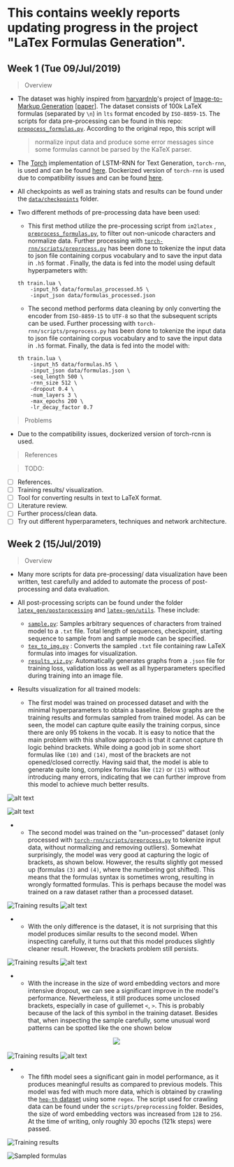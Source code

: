 # This contains weekly reports updating progress in the project "LaTex Formulas Generation".

##  Week 1 (Tue 09/Jul/2019)

> Overview

 - The dataset was highly inspired from [harvardnlp](http://nlp.seas.harvard.edu/)'s project of [Image-to-Markup Generation](http://lstm.seas.harvard.edu/latex/) [[paper](http://arxiv.org/pdf/1609.04938v1.pdf)]. The dataset consists of 100k LaTeX formulas (separated by `\n`) in `lts` format encoded by `ISO-8859-15`. The scripts for data pre-processing can be found in this repo: [`prepocess_formulas.py`](https://github.com/hnt4499/latex-gen/blob/master/im2markup/scripts/preprocessing/preprocess_formulas.py).  According to the original repo, this script will 
	> normalize input data and produce some error messages since some formulas cannot be parsed by the KaTeX parser.
	
 - The [Torch](http://torch.ch/) implementation of LSTM-RNN for Text Generation, `torch-rnn`, is used and can be found [here](https://github.com/jcjohnson/torch-rnn). Dockerized version of `torch-rnn` is used due to compatibility issues and can be found [here](https://github.com/crisbal/docker-torch-rnn).
 - All checkpoints as well as training stats and results can be found under the [`data/checkpoints`](https://github.com/hnt4499/latex-gen/tree/master/data/checkpoints) folder.
 - Two different methods of pre-processing data have been used:
    - This first method utilize the pre-processing script from `im2latex` , [`preprocess_formulas.py`](https://github.com/hnt4499/latex-gen/blob/master/im2markup/scripts/preprocessing/preprocess_formulas.py), to filter out non-unicode characters and normalize data. Further processing with [`torch-rnn/scripts/preprocess.py`](https://github.com/jcjohnson/torch-rnn/blob/master/scripts/preprocess.py) has been done to tokenize the input data to json file containing corpus vocabulary and to save the input data in `.h5` format . Finally, the data is fed into the model using default hyperpameters with:
	```
	th train.lua \
		-input_h5 data/formulas_processed.h5 \
		-input_json data/formulas_processed.json
	``` 
	
    - The second method performs data cleaning by only converting the encoder from `ISO-8859-15` to `UTF-8` so that the subsequent scripts can be used. Further processing with  `torch-rnn/scripts/preprocess.py` has been done to tokenize the input data to json file containing corpus vocabulary and to save the input data in `.h5` format. Finally, the data is fed into the model with:
	```
	th train.lua \
		-input_h5 data/formulas.h5 \
		-input_json data/formulas.json \
		-seq_length 500 \
		-rnn_size 512 \
		-dropout 0.4 \
		-num_layers 3 \
		-max_epochs 200 \
		-lr_decay_factor 0.7
	```
> Problems

 - Due to the compatibility issues, dockerized version of torch-rcnn is used.

> References

> TODO:

 - [ ] References.
 - [ ] Training results/ visualization.
 - [ ] Tool for converting results in text to LaTeX format.
 - [ ] Literature review.
 - [ ] Further process/clean data.
 - [ ] Try out different hyperparameters, techniques and network architecture.

## Week 2 (15/Jul/2019)
> Overview

- Many more scripts for data pre-processing/ data visualization have been written, test carefully and added to automate the process of post-processing and data evaluation.
- All post-processing scripts can be found under the folder [`latex_gen/postprocessing`](https://github.com/hnt4499/latex-gen/tree/master/latex_gen/postprocessing) and [`latex-gen/utils`](https://github.com/hnt4499/latex-gen/tree/master/latex_gen/utils). These include:

	- [`sample.py`](https://github.com/hnt4499/latex-gen/blob/master/latex_gen/postprocessing/sample.py):  Samples arbitrary sequences of characters from trained model to a `.txt` file. Total length of sequences, checkpoint, starting sequence to sample from and sample mode can be specified.
	- [`tex_to_img.py`](https://github.com/hnt4499/latex-gen/blob/master/latex_gen/postprocessing/tex_to_img.py) :  Converts the sampled `.txt` file containing raw LaTeX formulas into images for visualization. 
	- [`results_viz.py`](https://github.com/hnt4499/latex-gen/blob/master/latex_gen/postprocessing/results_viz.py): Automatically generates graphs from a `.json` file for training loss, validation loss as well as all hyperparameters specified during training into an image file.

- Results visualization for all trained models:

	- The first model was trained on processed dataset and with the minimal hyperparameters to obtain a baseline. Below graphs are the training results and formulas sampled from trained model. As can be seen, the model can capture quite easily the training corpus, since there are only 95 tokens in the vocab. It is easy to notice that the main problem with this shallow approach is that it cannot capture th logic behind brackets. While doing a good job in some short formulas like `(10)` and `(14)`, most of the brackets are not opened/closed correctly. Having said that, the model is able to generate quite long, complex formulas like `(12)` or `(15)` without introducing many errors, indicating that we can further improve from this model to achieve much better results.
	
![alt text](https://raw.githubusercontent.com/hnt4499/latex_gen/master/data/checkpoints/20190709_0221/training.jpg "Training results") 

![alt text](https://raw.githubusercontent.com/hnt4499/latex_gen/master/data/checkpoints/20190709_0221/sample_batch/20190709_0221_71.png "Sampled formulas") 

- -  The second model was trained on the "un-processed" dataset (only processed with [`torch-rnn/scripts/preprocess.py`](https://github.com/jcjohnson/torch-rnn/blob/master/scripts/preprocess.py) to tokenize input data, without normalizing and removing outliers). Somewhat surprisingly, the model was very good at capturing the logic of brackets, as shown below. However, the results slightly got messed up (formulas `(3)` and `(4)`, where the numbering got shifted). This means that the formulas syntax is sometimes wrong, resulting in wrongly formatted formulas. This is perhaps because the model was trained on a raw dataset rather than a processed dataset.
	
![](https://raw.githubusercontent.com/hnt4499/latex_gen/master/data/checkpoints/20190709_0822/training.jpg "Training results")
![alt text](https://raw.githubusercontent.com/hnt4499/latex_gen/master/data/checkpoints/20190709_0822/sample_batch/20190709_0822_34.png "Sampled formulas")

- - With the only difference is the dataset, it is not surprising that this model produces similar results to the second model. When inspecting carefully, it turns out that this model produces slightly cleaner result. However, the brackets problem still persists.
	
![](https://raw.githubusercontent.com/hnt4499/latex_gen/master/data/checkpoints/20190709_0822/training.jpg "Training results")
![alt text](https://raw.githubusercontent.com/hnt4499/latex_gen/master/data/checkpoints/20190709_0822/sample_batch/20190709_0822_34.png "Sampled formulas")

- - With the increase in the size of word embedding vectors and more intensive dropout, we can see a significant improve in the model's performance. Nevertheless, it still produces some unclosed brackets, especially in case of guillemet `<`, `>`. This is probably because of the lack of this symbol in the training dataset. Besides that, when inspecting the sample carefully, some unusual word patterns can be spotted like the one shown below


<p align="center">
  <img src=https://raw.githubusercontent.com/hnt4499/latex_gen/master/data/checkpoints/20190711_0200/sample/20190711_0200_205.png> <img/>
</p>
	
![](https://raw.githubusercontent.com/hnt4499/latex_gen/master/data/checkpoints/20190711_0200/training.jpg "Training results")
![alt text](https://raw.githubusercontent.com/hnt4499/latex_gen/master/data/checkpoints/20190711_0200/sample_batch/20190711_0200_10.png "Sampled formulas")

- - The fifth model sees a significant gain in model performance, as it produces meaningful results as compared to previous models. This model was fed with much more data, which is obtained by crawling the [`hep-th` dataset](https://www.cs.cornell.edu/projects/kddcup/datasets.html) using some `regex`. The script used for crawling data can be found under the `scripts/preprocessing` folder. Besides, the size of word embedding vectors was increased from `128` to `256`. At the time of writing, only roughly 30 epochs (121k steps) were passed. 

![](https://raw.githubusercontent.com/hnt4499/latex_gen/master/data/checkpoints/20190714_2115/training.jpg "Training results")


![](https://raw.githubusercontent.com/hnt4499/latex_gen/master/data/checkpoints/20190714_2115/sample_batch_121000/20190714_2115_86.png "Sampled formulas")
<!--stackedit_data:
eyJoaXN0b3J5IjpbMTExMTc3NzIxNCwtMjAyMjc0ODA3Nyw5Nz
Y5MTkwMTEsMTk3NDg4MjI3MSwxMjMwOTgwNzUyLC0xNTA0NjQx
NTMzLDEzOTAxMTQ4NzYsLTM1NzYzMDMyMywtMzk5NzAyMDc1LC
05NzM2MzIyMjksOTU2NzA0Nzk3LC0xNTIyMzUxMTI4LDIxMTIx
MDI5NzZdfQ==
-->